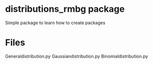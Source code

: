 # distributions_rmbg package

Simple package to learn how to create packages

# Files

Generaldistribution.py
Gaussiandistribution.py
Binomialdistribution.py